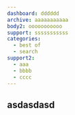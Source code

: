 ```yaml
---
dashboard: dddddd
archive: aaaaaaaaaaa
body2: ooooooooooo
support: sssssssssss
categories:
  - best of
  - search
support2:
  - aaa
  - bbbb
  - cccc
---
```

## asd**asdasd**









